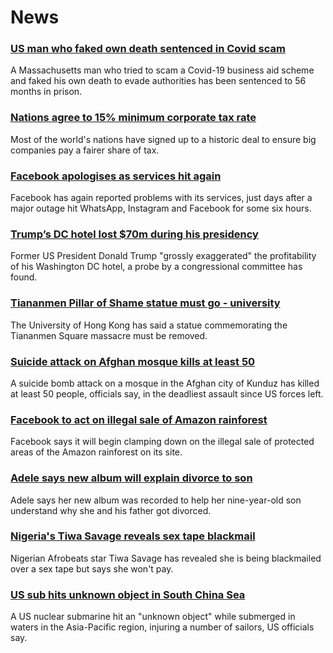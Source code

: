 # News
### [US man who faked own death sentenced in Covid scam](https://www.bbc.com/news/world-us-canada-58847999)
A Massachusetts man who tried to scam a Covid-19 business aid scheme and faked his own death to evade authorities has been sentenced to 56 months in prison.
### [Nations agree to 15% minimum corporate tax rate](https://www.bbc.com/news/business-58847328)
Most of the world's nations have signed up to a historic deal to ensure big companies pay a fairer share of tax. 
### [Facebook apologises as services hit again](https://www.bbc.com/news/technology-58850041)
Facebook has again reported problems with its services, just days after a major outage hit WhatsApp, Instagram and Facebook for some six hours.
### [Trump’s DC hotel lost $70m during his presidency](https://www.bbc.com/news/world-us-canada-58851786)
Former US President Donald Trump "grossly exaggerated" the profitability of his Washington DC hotel, a probe by a congressional committee has found. 
### [Tiananmen Pillar of Shame statue must go - university](https://www.bbc.com/news/world-asia-58847650)
The University of Hong Kong has said a statue commemorating the Tiananmen Square massacre must be removed. 
### [Suicide attack on Afghan mosque kills at least 50](https://www.bbc.com/news/world-asia-58842793)
A suicide bomb attack on a mosque in the Afghan city of Kunduz has killed at least 50 people, officials say, in the deadliest assault since US forces left.
### [Facebook to act on illegal sale of Amazon rainforest](https://www.bbc.com/news/technology-58843166)
Facebook says it will begin clamping down on the illegal sale of protected areas of the Amazon rainforest on its site.  
### [Adele says new album will explain divorce to son](https://www.bbc.com/news/entertainment-arts-58842727)
Adele says her new album was recorded to help her nine-year-old son understand why she and his father got divorced.
### [Nigeria's Tiwa Savage reveals sex tape blackmail](https://www.bbc.com/news/world-africa-58844381)
Nigerian Afrobeats star Tiwa Savage has revealed she is being blackmailed over a sex tape but says she won't pay.
### [US sub hits unknown object in South China Sea](https://www.bbc.com/news/world-us-canada-58838332)
A US nuclear submarine hit an "unknown object" while submerged in waters in the Asia-Pacific region, injuring a number of sailors, US officials say.
